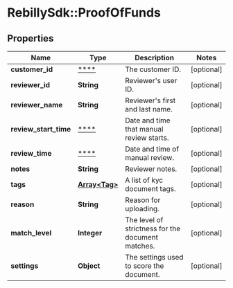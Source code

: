 # RebillySdk::ProofOfFunds

## Properties
Name | Type | Description | Notes
------------ | ------------- | ------------- | -------------
**customer_id** | [****](.md) | The customer ID. | [optional] 
**reviewer_id** | **String** | Reviewer&#x27;s user ID. | [optional] 
**reviewer_name** | **String** | Reviewer&#x27;s first and last name. | [optional] 
**review_start_time** | [****](.md) | Date and time that manual review starts. | [optional] 
**review_time** | [****](.md) | Date and time of manual review. | [optional] 
**notes** | **String** | Reviewer notes. | [optional] 
**tags** | [**Array&lt;Tag&gt;**](Tag.md) | A list of kyc document tags. | [optional] 
**reason** | **String** | Reason for uploading. | [optional] 
**match_level** | **Integer** | The level of strictness for the document matches. | [optional] 
**settings** | **Object** | The settings used to score the document. | [optional] 

